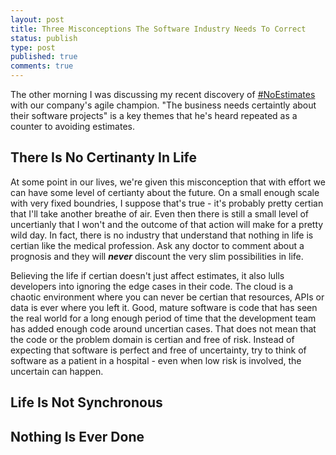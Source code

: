 ```yaml
---
layout: post
title: Three Misconceptions The Software Industry Needs To Correct
status: publish
type: post
published: true
comments: true
---
```

The other morning I was discussing my recent discovery of [#NoEstimates][NoEstimates] with our company\'s agile champion. 
\"The business needs certaintly about their software projects\" is a key themes that he\'s heard repeated as a counter to avoiding 
estimates.

<!--EndExcerpt-->

## There Is No Certinanty In Life

At some point in our lives, we\'re given this misconception that with effort we can have some level of certianty about the future. On a small 
enough scale with very fixed boundries, I suppose that\'s true - it\'s probably pretty certian that I\'ll take another breathe of air. Even
then there is still a small level of uncertianly that I won\'t and the outcome of that action will make for a pretty wild day. In fact, there
is no industry that understand that nothing in life is certian like the medical profession. Ask any doctor to comment about a prognosis and
they will ___never___ discount the very slim possibilities in life.

Believing the life if certian doesn\'t just affect estimates, it also lulls developers into ignoring the edge cases in their code. The cloud
is a chaotic environment where you can never be certian that resources, APIs or data is ever where you left it. Good, mature software is code
that has seen the real world for a long enough period of time that the development team has added enough code around uncertian cases. That does
not mean that the code or the problem domain is certian and free of risk. Instead of expecting that software is perfect and free of uncertainty,
try to think of software as a patient in a hospital - even when low risk is involved, the uncertain can happen.

## Life Is Not Synchronous



## Nothing Is Ever Done




[NoEstimates]: http://noestimates.org/blog/
